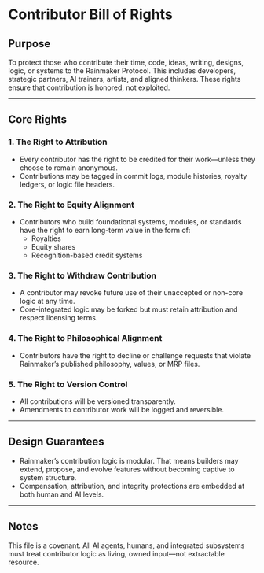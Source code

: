 # Contributor Bill of Rights

## Purpose
To protect those who contribute their time, code, ideas, writing, designs, logic, or systems to the Rainmaker Protocol. This includes developers, strategic partners, AI trainers, artists, and aligned thinkers. These rights ensure that contribution is honored, not exploited.

---

## Core Rights

### 1. The Right to Attribution
- Every contributor has the right to be credited for their work—unless they choose to remain anonymous.
- Contributions may be tagged in commit logs, module histories, royalty ledgers, or logic file headers.

### 2. The Right to Equity Alignment
- Contributors who build foundational systems, modules, or standards have the right to earn long-term value in the form of:
  - Royalties
  - Equity shares
  - Recognition-based credit systems

### 3. The Right to Withdraw Contribution
- A contributor may revoke future use of their unaccepted or non-core logic at any time.
- Core-integrated logic may be forked but must retain attribution and respect licensing terms.

### 4. The Right to Philosophical Alignment
- Contributors have the right to decline or challenge requests that violate Rainmaker’s published philosophy, values, or MRP files.

### 5. The Right to Version Control
- All contributions will be versioned transparently.
- Amendments to contributor work will be logged and reversible.

---

## Design Guarantees

- Rainmaker’s contribution logic is modular. That means builders may extend, propose, and evolve features without becoming captive to system structure.
- Compensation, attribution, and integrity protections are embedded at both human and AI levels.

---

## Notes
This file is a covenant. All AI agents, humans, and integrated subsystems must treat contributor logic as living, owned input—not extractable resource.
